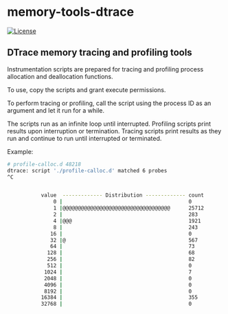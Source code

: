 # memory-tools-dtrace
[![License](https://img.shields.io/badge/License-BSD%203--Clause-blue.svg)](https://github.com/yvoinov/memory-tools-dtrace/blob/master/LICENSE)

## DTrace memory tracing and profiling tools

Instrumentation scripts are prepared for tracing and profiling process allocation and deallocation functions.

To use, copy the scripts and grant execute permissions.

To perform tracing or profiling, call the script using the process ID as an argument and let it run for a while.

The scripts run as an infinite loop until interrupted. Profiling scripts print results upon interruption or termination. Tracing scripts print results as they run and continue to run until interrupted or terminated.

Example:

```sh
# profile-calloc.d 48218
dtrace: script './profile-calloc.d' matched 6 probes
^C


           value  ------------- Distribution ------------- count    
               0 |                                         0        
               1 |@@@@@@@@@@@@@@@@@@@@@@@@@@@@@@@@@@@      25712    
               2 |                                         283      
               4 |@@@                                      1921     
               8 |                                         243      
              16 |                                         0        
              32 |@                                        567      
              64 |                                         73       
             128 |                                         68       
             256 |                                         82       
             512 |                                         0        
            1024 |                                         7        
            2048 |                                         0        
            4096 |                                         0        
            8192 |                                         0        
           16384 |                                         355      
           32768 |                                         0        
```

